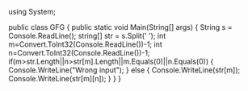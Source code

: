 using System;
 
public class GFG
{
    public static void Main(String[] args)
    {
		String s = Console.ReadLine();
		string[] str = s.Split(' ');
		int m=Convert.ToInt32(Console.ReadLine())-1;
		int n=Convert.ToInt32(Console.ReadLine())-1;
		if(m>str.Length||n>str[m].Length||m.Equals(0)||n.Equals(0))
		{
			Console.WriteLine("Wrong input");
		}
		else
		{
		Console.WriteLine(str[m]);
		Console.WriteLine(str[m][n]);
		}
    }
}
